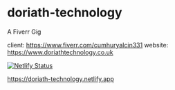 # doriath-technology
A Fiverr Gig

client: https://www.fiverr.com/cumhuryalcin331
website: https://www.doriathtechnology.co.uk

[![Netlify Status](https://api.netlify.com/api/v1/badges/76691986-eec5-45de-934d-b790b0f57563/deploy-status)](https://app.netlify.com/sites/doriath-technology/deploys)

https://doriath-technology.netlify.app
